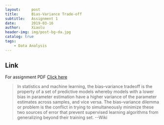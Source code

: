 ```yaml
---
layout:     post
title:      Bias-Variance Trade-off
subtitle:   Assignment 1
date:       2019-03-16
author:     Xiaolu
header-img: img/post-bg-da.jpg
catalog: true
tags:
    - Data Analysis
---
```

## Link
For assignment PDF [Click here]({{site.baseurl}}/assets/BiasVariance.pdf)
>In statistics and machine learning, the bias–variance tradeoff is the property of a set of predictive models whereby models with a lower bias in parameter estimation have a higher variance of the parameter estimates across samples, and vice versa. The bias–variance dilemma or problem is the conflict in trying to simultaneously minimize these two sources of error that prevent supervised learning algorithms from generalizing beyond their training set.   --Wiki
